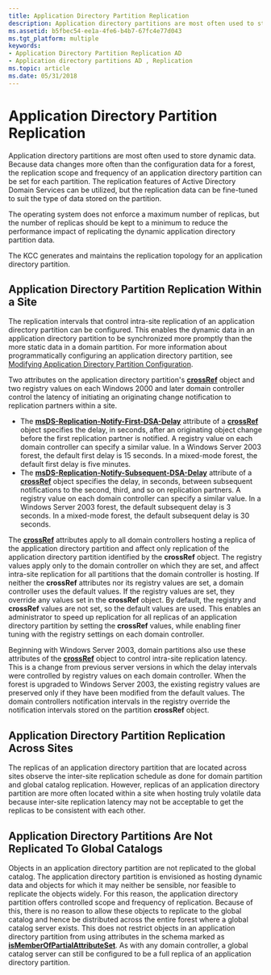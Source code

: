 ```yaml
---
title: Application Directory Partition Replication
description: Application directory partitions are most often used to store dynamic data.
ms.assetid: b5fbec54-ee1a-4fe6-b4b7-67fc4e77d043
ms.tgt_platform: multiple
keywords:
- Application Directory Partition Replication AD
- Application directory partitions AD , Replication
ms.topic: article
ms.date: 05/31/2018
---
```


# Application Directory Partition Replication

Application directory partitions are most often used to store dynamic data. Because data changes more often than the configuration data for a forest, the replication scope and frequency of an application directory partition can be set for each partition. The replication features of Active Directory Domain Services can be utilized, but the replication data can be fine-tuned to suit the type of data stored on the partition.

The operating system does not enforce a maximum number of replicas, but the number of replicas should be kept to a minimum to reduce the performance impact of replicating the dynamic application directory partition data.

The KCC generates and maintains the replication topology for an application directory partition.

## Application Directory Partition Replication Within a Site

The replication intervals that control intra-site replication of an application directory partition can be configured. This enables the dynamic data in an application directory partition to be synchronized more promptly than the more static data in a domain partition. For more information about programmatically configuring an application directory partition, see [Modifying Application Directory Partition Configuration](modifying-application-directory-partition-configuration.md).

Two attributes on the application directory partition's [**crossRef**](https://docs.microsoft.com/windows/desktop/ADSchema/c-crossref) object and two registry values on each Windows 2000 and later domain controller control the latency of initiating an originating change notification to replication partners within a site.

-   The [**msDS-Replication-Notify-First-DSA-Delay**](https://docs.microsoft.com/windows/desktop/ADSchema/a-msds-replication-notify-first-dsa-delay) attribute of a [**crossRef**](https://docs.microsoft.com/windows/desktop/ADSchema/c-crossref) object specifies the delay, in seconds, after an originating object change before the first replication partner is notified. A registry value on each domain controller can specify a similar value. In a Windows Server 2003 forest, the default first delay is 15 seconds. In a mixed-mode forest, the default first delay is five minutes.
-   The [**msDS-Replication-Notify-Subsequent-DSA-Delay**](https://docs.microsoft.com/windows/desktop/ADSchema/a-msds-replication-notify-subsequent-dsa-delay) attribute of a [**crossRef**](https://docs.microsoft.com/windows/desktop/ADSchema/c-crossref) object specifies the delay, in seconds, between subsequent notifications to the second, third, and so on replication partners. A registry value on each domain controller can specify a similar value. In a Windows Server 2003 forest, the default subsequent delay is 3 seconds. In a mixed-mode forest, the default subsequent delay is 30 seconds.

The [**crossRef**](https://docs.microsoft.com/windows/desktop/ADSchema/c-crossref) attributes apply to all domain controllers hosting a replica of the application directory partition and affect only replication of the application directory partition identified by the **crossRef** object. The registry values apply only to the domain controller on which they are set, and affect intra-site replication for all partitions that the domain controller is hosting. If neither the **crossRef** attributes nor its registry values are set, a domain controller uses the default values. If the registry values are set, they override any values set in the **crossRef** object. By default, the registry and **crossRef** values are not set, so the default values are used. This enables an administrator to speed up replication for all replicas of an application directory partition by setting the **crossRef** values, while enabling finer tuning with the registry settings on each domain controller.

Beginning with Windows Server 2003, domain partitions also use these attributes of the [**crossRef**](https://docs.microsoft.com/windows/desktop/ADSchema/c-crossref) object to control intra-site replication latency. This is a change from previous server versions in which the delay intervals were controlled by registry values on each domain controller. When the forest is upgraded to Windows Server 2003, the existing registry values are preserved only if they have been modified from the default values. The domain controllers notification intervals in the registry override the notification intervals stored on the partition **crossRef** object.

## Application Directory Partition Replication Across Sites

The replicas of an application directory partition that are located across sites observe the inter-site replication schedule as done for domain partition and global catalog replication. However, replicas of an application directory partition are more often located within a site when hosting truly volatile data because inter-site replication latency may not be acceptable to get the replicas to be consistent with each other.

## Application Directory Partitions Are Not Replicated To Global Catalogs

Objects in an application directory partition are not replicated to the global catalog. The application directory partition is envisioned as hosting dynamic data and objects for which it may neither be sensible, nor feasible to replicate the objects widely. For this reason, the application directory partition offers controlled scope and frequency of replication. Because of this, there is no reason to allow these objects to replicate to the global catalog and hence be distributed across the entire forest where a global catalog server exists. This does not restrict objects in an application directory partition from using attributes in the schema marked as [**isMemberOfPartialAttributeSet**](https://docs.microsoft.com/windows/desktop/ADSchema/a-ismemberofpartialattributeset). As with any domain controller, a global catalog server can still be configured to be a full replica of an application directory partition.

 

 




